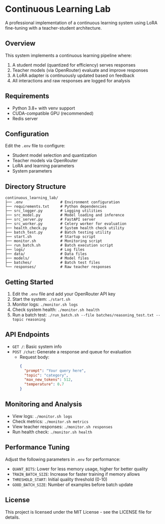 # Continuous Learning Lab

A professional implementation of a continuous learning system using LoRA fine-tuning with a teacher-student architecture.

## Overview

This system implements a continuous learning pipeline where:

1. A student model (quantized for efficiency) serves responses
2. Teacher models (via OpenRouter) evaluate and improve responses
3. A LoRA adapter is continuously updated based on feedback
4. All interactions and raw responses are logged for analysis

## Requirements

- Python 3.8+ with venv support
- CUDA-compatible GPU (recommended)
- Redis server

## Configuration

Edit the `.env` file to configure:

- Student model selection and quantization
- Teacher models via OpenRouter
- LoRA and learning parameters
- System parameters

## Directory Structure

```
continuous_learning_lab/
├── .env                 # Environment configuration
├── requirements.txt     # Python dependencies
├── src_logger.py        # Logging utilities
├── src_model.py         # Model loading and inference
├── src_server.py        # FastAPI server
├── src_worker.py        # Celery worker for evaluation
├── health_check.py      # System health check utility
├── batch_test.py        # Batch testing utility
├── start.sh             # Startup script
├── monitor.sh           # Monitoring script
├── run_batch.sh         # Batch execution script
├── logs/                # Log files
├── data/                # Data files
├── models/              # Model files
├── batches/             # Batch test files
└── responses/           # Raw teacher responses
```

## Getting Started

1. Edit the `.env` file and add your OpenRouter API key
2. Start the system: `./start.sh`
3. Monitor logs: `./monitor.sh logs`
4. Check system health: `./monitor.sh health`
5. Run a batch test: `./run_batch.sh --file batches/reasoning_test.txt --topic reasoning`

## API Endpoints

- `GET /`: Basic system info
- `POST /chat`: Generate a response and queue for evaluation
  - Request body:
    ```json
    {
      "prompt": "Your query here",
      "topic": "category",
      "max_new_tokens": 512,
      "temperature": 0.7
    }
    ```

## Monitoring and Analysis

- View logs: `./monitor.sh logs`
- Check metrics: `./monitor.sh metrics`
- View teacher responses: `./monitor.sh responses`
- Run health check: `./monitor.sh health`

## Performance Tuning

Adjust the following parameters in `.env` for performance:

- `QUANT_BITS`: Lower for less memory usage, higher for better quality
- `TRAIN_BATCH_SIZE`: Increase for faster training if memory allows
- `THRESHOLD_START`: Initial quality threshold (0-10)
- `GOOD_BATCH_SIZE`: Number of examples before batch update

## License

This project is licensed under the MIT License - see the LICENSE file for details.
